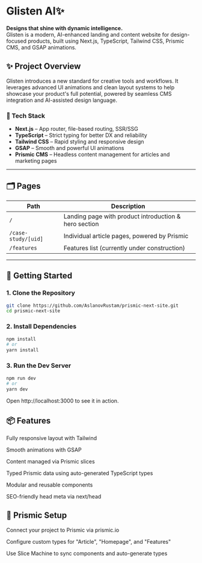 # Glisten AI✨

**Designs that shine with dynamic intelligence.**  
Glisten is a modern, AI-enhanced landing and content website for design-focused products, built using Next.js, TypeScript, Tailwind CSS, Prismic CMS, and GSAP animations.

## ✨ Project Overview

Glisten introduces a new standard for creative tools and workflows. It leverages advanced UI animations and clean layout systems to help showcase your product's full potential, powered by seamless CMS integration and AI-assisted design language.

### 🔧 Tech Stack

- **Next.js** – App router, file-based routing, SSR/SSG
- **TypeScript** – Strict typing for better DX and reliability
- **Tailwind CSS** – Rapid styling and responsive design
- **GSAP** – Smooth and powerful UI animations
- **Prismic CMS** – Headless content management for articles and marketing pages

---

## 🗂 Pages

| Path                | Description                                           |
| ------------------- | ----------------------------------------------------- |
| `/`                 | Landing page with product introduction & hero section |
| `/case-study/[uid]` | Individual article pages, powered by Prismic          |
| `/features`         | Features list (currently under construction)          |

---

## 🚀 Getting Started

### 1. Clone the Repository

```bash
git clone https://github.com/AslanovRustam/prismic-next-site.git
cd prismic-next-site
```

### 2. Install Dependencies

```bash
npm install
# or
yarn install
```

### 3. Run the Dev Server

```bash
npm run dev
# or
yarn dev
```

Open http://localhost:3000 to see it in action.

## 📦 Features

Fully responsive layout with Tailwind

Smooth animations with GSAP

Content managed via Prismic slices

Typed Prismic data using auto-generated TypeScript types

Modular and reusable components

SEO-friendly head meta via next/head

## 📖 Prismic Setup

Connect your project to Prismic via prismic.io

Configure custom types for "Article", "Homepage", and "Features"

Use Slice Machine to sync components and auto-generate types
